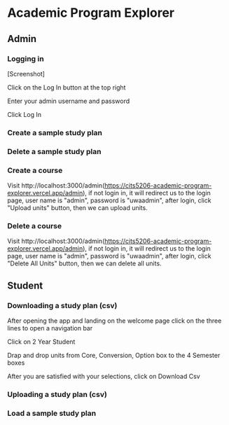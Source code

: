 # Academic Program Explorer

## Admin

### Logging in

[Screenshot]

Click on the Log In button at the top right

Enter your admin username and password

Click Log In

### Create a sample study plan

### Delete a sample study plan

### Create a course
Visit http://localhost:3000/admin(https://cits5206-academic-program-explorer.vercel.app/admin), if not login in, it will redirect us to the login page, user name is "admin", password is "uwaadmin", after login, click "Upload units" button, then we can upload units.
### Delete a course
Visit http://localhost:3000/admin(https://cits5206-academic-program-explorer.vercel.app/admin), if not login in, it will redirect us to the login page, user name is "admin", password is "uwaadmin", after login, click "Delete All Units" button, then we can delete all units.
## Student

### Downloading a study plan (csv)

After opening the app and landing on the welcome page click on the three lines to open a navigation bar

Click on 2 Year Student

Drap and drop units from Core, Conversion, Option box to the 4 Semester boxes

After you are satisfied with your selections, click on Download Csv 

### Uploading a study plan (csv)

### Load a sample study plan

